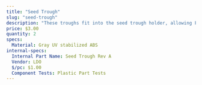 ```yaml
---
title: "Seed Trough"
slug: "seed-trough"
description: "These troughs fit into the seed trough holder, allowing FarmBot to bring seeds with it while traveling along the x-axis."
price: $3.00
quantity: 2
specs:
  Material: Gray UV stabilized ABS
internal-specs:
  Internal Part Name: Seed Trough Rev A
  Vendor: LDO
  $/pc: $1.00
  Component Tests: Plastic Part Tests
---
```

